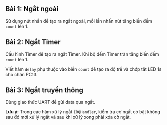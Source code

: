## Bài 1: Ngắt ngoài
Sử dụng nút nhấn để tạo ra ngắt ngoài, mỗi lần nhấn nút tăng biến đếm `count` lên 1.

## Bài 2: Ngắt Timer
Cấu hình Timer để tạo ra ngắt Timer. Khi bộ đếm Timer tràn tăng biến đếm `count` lên 1. 

Viết hàm `delay` phụ thuộc vào biến `count` để tạo ra độ trễ và chớp tắt LED 1s cho chân PC13.

## Bài 3: Ngắt truyền thông
Dùng giao thức UART để gửi data qua ngắt.

**Lưu ý:** Trong các hàm xử lý ngắt `IRQHandler`, kiểm tra cờ ngắt có bật không sau đó mới xử lý ngắt và sau khi xử lý xong phải xóa cờ ngắt.